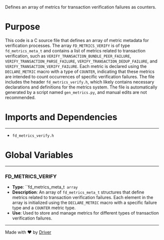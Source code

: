 <!--------------------------------------------------------------------------------->
<!-- IMPORTANT: This file is auto-generated by Driver (https://driver.ai). -------->
<!-- Manual edits may be overwritten on future commits. --------------------------->
<!--------------------------------------------------------------------------------->

Defines an array of metrics for transaction verification failures as counters.

# Purpose
This code is a C source file that defines an array of metric metadata for verification processes. The array `FD_METRICS_VERIFY` is of type `fd_metrics_meta_t` and contains a list of metrics related to transaction verification, such as `VERIFY_TRANSACTION_BUNDLE_PEER_FAILURE`, `VERIFY_TRANSACTION_PARSE_FAILURE`, `VERIFY_TRANSACTION_DEDUP_FAILURE`, and `VERIFY_TRANSACTION_VERIFY_FAILURE`. Each metric is declared using the `DECLARE_METRIC` macro with a type of `COUNTER`, indicating that these metrics are intended to count occurrences of specific verification failures. The file includes the header `fd_metrics_verify.h`, which likely contains necessary declarations and definitions for the metrics system. The file is automatically generated by a script named `gen_metrics.py`, and manual edits are not recommended.
# Imports and Dependencies

---
- `fd_metrics_verify.h`


# Global Variables

---
### FD\_METRICS\_VERIFY
- **Type**: ``fd_metrics_meta_t` array`
- **Description**: An array of `fd_metrics_meta_t` structures that define metrics related to transaction verification failures. Each element in the array is initialized using the `DECLARE_METRIC` macro with a specific failure type and a `COUNTER` metric type.
- **Use**: Used to store and manage metrics for different types of transaction verification failures.



---
Made with ❤️ by [Driver](https://www.driver.ai/)